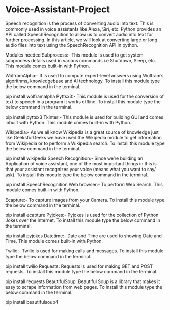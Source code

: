 # Voice-Assistant-Project

Speech recognition is the process of converting audio into text. This is commonly used in voice assistants like Alexa, Siri, etc. Python provides an API called SpeechRecognition to allow us to convert audio into text for further processing. In this article, we will look at converting large or long audio files into text using the SpeechRecognition API in python.

Modules needed Subprocess:- This module is used to get system subprocess details used in various commands i.e Shutdown, Sleep, etc. This module comes built-in with Python.

WolframAlpha:- It is used to compute expert-level answers using Wolfram’s algorithms, knowledgebase and AI technology. To install this module type the below command in the terminal.

pip install wolframalpha
Pyttsx3:- This module is used for the conversion of text to speech in a program it works offline. To install this module type the below command in the terminal.

pip install pyttsx3
Tkinter:- This module is used for building GUI and comes inbuilt with Python. This module comes built-in with Python.

Wikipedia:- As we all know Wikipedia is a great source of knowledge just like GeeksforGeeks we have used the Wikipedia module to get information from Wikipedia or to perform a Wikipedia search. To install this module type the below command in the terminal.

pip install wikipedia
Speech Recognition:- Since we’re building an Application of voice assistant, one of the most important things in this is that your assistant recognizes your voice (means what you want to say/ ask). To install this module type the below command in the terminal.

pip install SpeechRecognition
Web browser:- To perform Web Search. This module comes built-in with Python.

Ecapture:- To capture images from your Camera. To install this module type the below command in the terminal.

pip install ecapture
Pyjokes:- Pyjokes is used for the collection of Python Jokes over the Internet. To install this module type the below command in the terminal.

pip install pyjokes
Datetime:- Date and Time are used to showing Date and Time. This module comes built-in with Python.

Twilio:- Twilio is used for making calls and messages. To install this module type the below command in the terminal.

pip install twilio
Requests: Requests is used for making GET and POST requests. To install this module type the below command in the terminal.

pip install requests 
BeautifulSoup: Beautiful Soup is a library that makes it easy to scrape information from web pages. To install this module type the below command in the terminal.

pip install beautifulsoup4
